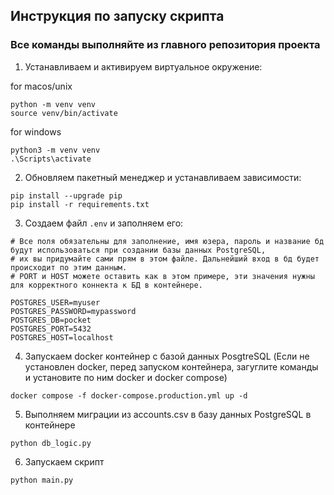 ## Инструкция по запуску скрипта

### Все команды выполняйте из главного репозитория проекта

1. Устанавливаем и активируем виртуальное окружение:

for macos/unix
```
python -m venv venv
source venv/bin/activate
```
for windows
```
python3 -m venv venv
.\Scripts\activate
```

2. Обновляем пакетный менеджер и устанавливаем зависимости:

```
pip install --upgrade pip
pip install -r requirements.txt
```

3. Создаем файл ```.env``` и заполняем его:

```
# Все поля обязательны для заполнение, имя юзера, пароль и название бд будут использоваться при создании базы данных PostgreSQL, 
# их вы придумайте сами прям в этом файле. Дальнейший вход в бд будет происходит по этим данным.
# PORT и HOST можете оставить как в этом примере, эти значения нужны для корректного коннекта к БД в контейнере.

POSTGRES_USER=myuser
POSTGRES_PASSWORD=mypassword
POSTGRES_DB=pocket
POSTGRES_PORT=5432
POSTGRES_HOST=localhost
```

4. Запускаем docker контейнер с базой данных PosgtreSQL
(Если не установлен docker, перед запуском контейнера, загуглите команды и установите по ним docker и docker compose)

```
docker compose -f docker-compose.production.yml up -d
```

5. Выполняем миграции из accounts.csv в базу данных PostgreSQL в контейнере
```
python db_logic.py
```

6. Запускаем скрипт
```
python main.py
```

